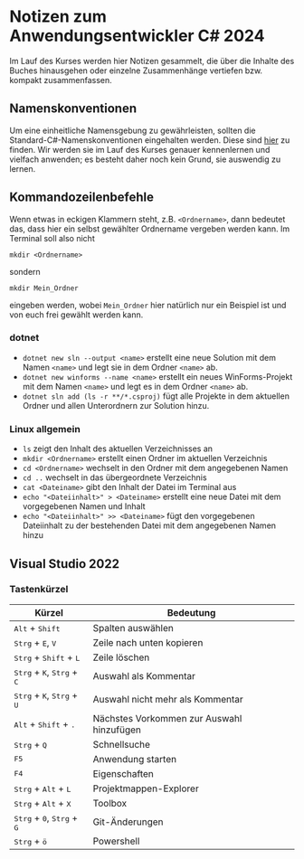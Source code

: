# Notizen zum Anwendungsentwickler C# 2024
Im Lauf des Kurses werden hier Notizen gesammelt, die über die Inhalte des Buches hinausgehen oder einzelne Zusammenhänge vertiefen bzw. kompakt zusammenfassen.

## Namenskonventionen
Um eine einheitliche Namensgebung zu gewährleisten, sollten die Standard-C#-Namenskonventionen eingehalten werden. Diese sind [hier](https://learn.microsoft.com/de-de/dotnet/csharp/fundamentals/coding-style/identifier-names#naming-conventions) zu finden. Wir werden sie im Lauf des Kurses  genauer kennenlernen und vielfach anwenden; es besteht daher noch kein Grund, sie auswendig zu lernen.

## Kommandozeilenbefehle
Wenn etwas in eckigen Klammern steht, z.B. `<Ordnername>`, dann bedeutet das, dass hier ein selbst gewählter Ordnername vergeben werden kann. Im Terminal soll also 
nicht 
```
mkdir <Ordnername>
```
sondern 
```
mkdir Mein_Ordner
```
eingeben werden, wobei `Mein_Ordner` hier natürlich nur ein Beispiel ist und von euch frei gewählt werden kann.

### dotnet
- `dotnet new sln --output <name>` erstellt eine neue Solution mit dem Namen `<name>` und legt sie in dem Ordner `<name>` ab.
- `dotnet new winforms --name <name>` erstellt ein neues WinForms-Projekt mit dem Namen `<name>` und legt es in dem Ordner `<name>` ab.
- `dotnet sln add (ls -r **/*.csproj)` fügt alle Projekte in dem aktuellen Ordner und allen Unterordnern zur Solution hinzu.

### Linux allgemein
- `ls` zeigt den Inhalt des aktuellen Verzeichnisses an
- `mkdir <Ordnername>` erstellt einen Ordner im aktuellen Verzeichnis
- `cd <Ordnername>` wechselt in den Ordner mit dem angegebenen Namen
- `cd ..` wechselt in das übergeordnete Verzeichnis
- `cat <Dateiname>` gibt den Inhalt der Datei im Terminal aus
- `echo "<Dateiinhalt>" > <Dateiname>` erstellt eine neue Datei mit dem vorgegebenen Namen und Inhalt
- `echo "<Dateiinhalt>" >> <Dateiname>` fügt den vorgegebenen Dateiinhalt zu der bestehenden Datei mit dem angegebenen Namen hinzu

## Visual Studio 2022
### Tastenkürzel
| Kürzel | Bedeutung |
|-|-|
|<kbd>Alt</kbd> + <kbd>Shift</kbd>| Spalten auswählen |
|<kbd>Strg</kbd> + <kbd>E</kbd>, <kbd>V</kbd> | Zeile nach unten kopieren |
|<kbd>Strg</kbd> + <kbd>Shift</kbd> + <kbd>L</kbd>| Zeile löschen |
|<kbd>Strg</kbd> + <kbd>K</kbd>, <kbd>Strg</kbd> + <kbd>C</kbd>| Auswahl als Kommentar |
|<kbd>Strg</kbd> + <kbd>K</kbd>, <kbd>Strg</kbd> + <kbd>U</kbd>| Auswahl nicht mehr als Kommentar |
|<kbd>Alt</kbd> + <kbd>Shift</kbd> + <kbd>.</kbd>| Nächstes Vorkommen zur Auswahl hinzufügen |
|<kbd>Strg</kbd> + <kbd>Q</kbd> | Schnellsuche |
|<kbd>F5</kbd>| Anwendung starten |
|<kbd>F4</kbd>| Eigenschaften |
|<kbd>Strg</kbd> + <kbd>Alt</kbd> + <kbd>L</kbd>| Projektmappen-Explorer |
|<kbd>Strg</kbd> + <kbd>Alt</kbd> + <kbd>X</kbd>| Toolbox |
|<kbd>Strg</kbd> + <kbd>0</kbd>, <kbd>Strg</kbd> + <kbd>G</kbd>| Git-Änderungen |
|<kbd>Strg</kbd> + <kbd>ö</kbd>| Powershell |
